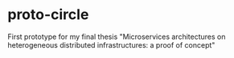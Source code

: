 # proto-circle
First prototype for my final thesis "Microservices architectures on heterogeneous distributed infrastructures: a proof of concept"
